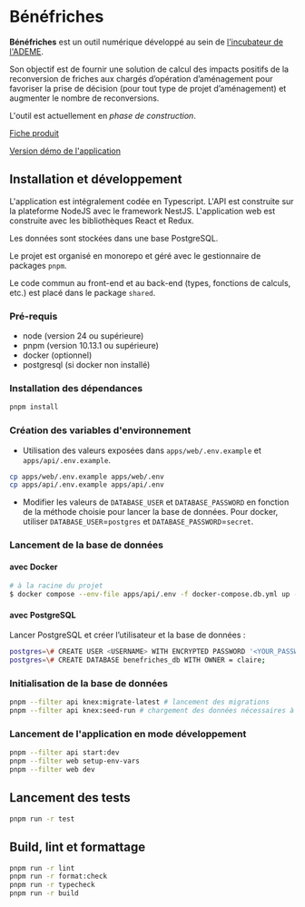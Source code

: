 # Bénéfriches

**Bénéfriches** est un outil numérique développé au sein de [l'incubateur de l'ADEME](https://beta.gouv.fr/incubateurs/ademe.html).

Son objectif est de fournir une solution de calcul des impacts positifs de la reconversion de friches aux chargés d’opération d’aménagement pour favoriser la prise de décision (pour tout type de projet d’aménagement) et augmenter le nombre de reconversions.

L'outil est actuellement en *phase de construction*.

[Fiche produit](https://beta.gouv.fr/startups/benefriches.html)

[Version démo de l'application](https://benefriches.incubateur.ademe.dev/)

## Installation et développement

L'application est intégralement codée en Typescript. L'API est construite sur la plateforme NodeJS avec le framework NestJS. L'application web est construite avec les bibliothèques React et Redux.

Les données sont stockées dans une base PostgreSQL.

Le projet est organisé en monorepo et géré avec le gestionnaire de packages `pnpm`.

Le code commun au front-end et au back-end (types, fonctions de calculs, etc.) est placé dans le package `shared`.

### Pré-requis
* node (version 24 ou supérieure)
* pnpm (version 10.13.1 ou supérieure)
* docker (optionnel)
* postgresql (si docker non installé)

### Installation des dépendances
```sh
pnpm install
```

### Création des variables d'environnement
- Utilisation des valeurs exposées dans `apps/web/.env.example` et `apps/api/.env.example`.
```sh
cp apps/web/.env.example apps/web/.env
cp apps/api/.env.example apps/api/.env
```

- Modifier les valeurs de `DATABASE_USER` et `DATABASE_PASSWORD` en fonction de la méthode choisie pour lancer la base de données.
Pour docker, utiliser `DATABASE_USER`=`postgres` et `DATABASE_PASSWORD`=`secret`.

### Lancement de la base de données

#### avec Docker
```sh
# à la racine du projet
$ docker compose --env-file apps/api/.env -f docker-compose.db.yml up -d
```

#### avec PostgreSQL

Lancer PostgreSQL et créer l’utilisateur et la base de données :
```sh
postgres=\# CREATE USER <USERNAME> WITH ENCRYPTED PASSWORD '<YOUR_PASSWORD>';
postgres=\# CREATE DATABASE benefriches_db WITH OWNER = claire;
```

### Initialisation de la base de données

```sh
pnpm --filter api knex:migrate-latest # lancement des migrations
pnpm --filter api knex:seed-run # chargement des données nécessaires à l'application
```

### Lancement de l'application en mode développement
```sh
pnpm --filter api start:dev
pnpm --filter web setup-env-vars
pnpm --filter web dev
```

## Lancement des tests
```sh
pnpm run -r test
```

## Build, lint et formattage
```sh
pnpm run -r lint
pnpm run -r format:check
pnpm run -r typecheck
pnpm run -r build
```
